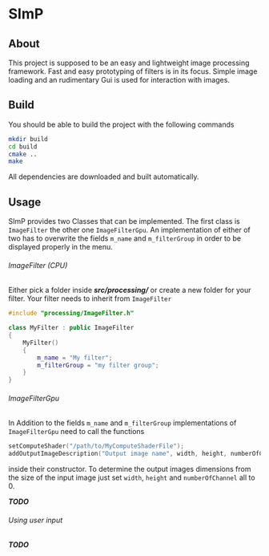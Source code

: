 # SImP

## About

This project is supposed to be an easy and lightweight image processing framework.
Fast and easy prototyping of filters is in its focus. Simple image loading and an
rudimentary Gui is used for interaction with images.

## Build

You should be able to build the project with the following commands
```bash
mkdir build
cd build
cmake ..
make
```
All dependencies are downloaded and built automatically.

## Usage

SImP provides two Classes that can be implemented. The first class is 
`ImageFilter` the other one `ImageFilterGpu`. An implementation of either 
of two has to overwrite the fields `m_name` and `m_filterGroup` in order
to be displayed properly in the menu.

###### ImageFilter (CPU)

Either pick a folder inside ***src/processing/*** or create a new folder
for your filter. 
Your filter needs to inherit from `ImageFilter`
```cpp
#include "processing/ImageFilter.h"

class MyFilter : public ImageFilter
{
    MyFilter() 
    {
        m_name = "My filter";
        m_filterGroup = "my filter group";
    }
}
```

###### ImageFilterGpu

In Addition to the fields `m_name` and `m_filterGroup` implementations of 
`ImageFilterGpu` need to call the functions
```cpp
setComputeShader("/path/to/MyComputeShaderFile");
addOutputImageDescription("Output image name", width, height, numberOfChannel);
```
inside their constructor.
To determine the output images dimensions from the size of the input image
just set `width`, `height` and `numberOfChannel` all to 0.

***TODO***

###### Using user input

***TODO***